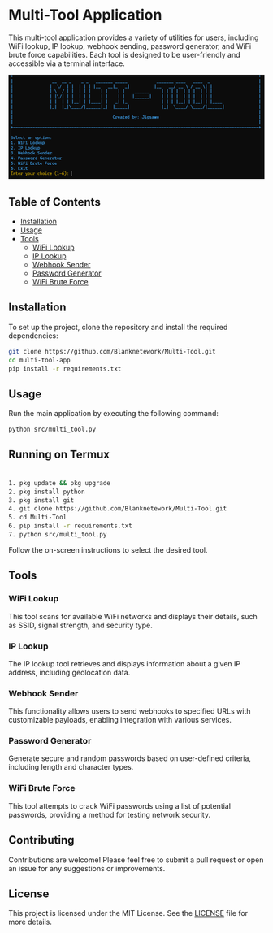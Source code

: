 # Multi-Tool Application

This multi-tool application provides a variety of utilities for users, including WiFi lookup, IP lookup, webhook sending, password generator, and WiFi brute force capabilities. Each tool is designed to be user-friendly and accessible via a terminal interface.

![Multi-Tool Screenshot](src/images/multi-tool.png)


## Table of Contents

- [Installation](#installation)
- [Usage](#usage)
- [Tools](#tools)
  - [WiFi Lookup](#wifi-lookup)
  - [IP Lookup](#ip-lookup)
  - [Webhook Sender](#webhook-sender)
  - [Password Generator](#password-generator)
  - [WiFi Brute Force](#wifi-brute-force)

## Installation

To set up the project, clone the repository and install the required dependencies:

```bash
git clone https://github.com/Blanknetework/Multi-Tool.git
cd multi-tool-app
pip install -r requirements.txt
```

## Usage

Run the main application by executing the following command:

```bash
python src/multi_tool.py
```

## Running on Termux
```bash

1. pkg update && pkg upgrade
2. pkg install python
3. pkg install git
4. git clone https://github.com/Blanknetework/Multi-Tool.git
5. cd Multi-Tool
6. pip install -r requirements.txt
7. python src/multi_tool.py

```


Follow the on-screen instructions to select the desired tool.

## Tools

### WiFi Lookup
This tool scans for available WiFi networks and displays their details, such as SSID, signal strength, and security type.

### IP Lookup
The IP lookup tool retrieves and displays information about a given IP address, including geolocation data.

### Webhook Sender
This functionality allows users to send webhooks to specified URLs with customizable payloads, enabling integration with various services.

### Password Generator
Generate secure and random passwords based on user-defined criteria, including length and character types.

### WiFi Brute Force
This tool attempts to crack WiFi passwords using a list of potential passwords, providing a method for testing network security.

## Contributing

Contributions are welcome! Please feel free to submit a pull request or open an issue for any suggestions or improvements.

## License

This project is licensed under the MIT License. See the [LICENSE](LICENSE) file for more details.
